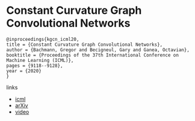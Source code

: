 # Constant Curvature Graph Convolutional Networks

```
@inproceedings{kgcn_icml20,
title = {Constant Curvature Graph Convolutional Networks},
author = {Bachmann, Gregor and Becigneul, Gary and Ganea, Octavian},
booktitle = {Proceedings of the 37th International Conference on Machine Learning (ICML)},
pages = {9118--9128},
year = {2020}
}
```

links
- [icml](https://proceedings.icml.cc/book/4089.pdf)
- [arXiv](https://arxiv.org/abs/1911.05076)
- [video](https://slideslive.com/38928345/constant-curvature-graph-convolutional-networks?ref=speaker-31866-latest)
